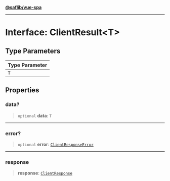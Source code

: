 [**@saflib/vue-spa**](../index.md)

***

# Interface: ClientResult\<T\>

## Type Parameters

| Type Parameter |
| ------ |
| `T` |

## Properties

### data?

> `optional` **data**: `T`

***

### error?

> `optional` **error**: [`ClientResponseError`](ClientResponseError.md)

***

### response

> **response**: [`ClientResponse`](ClientResponse.md)
